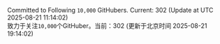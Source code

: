Committed to Following `10,000` GitHubers. Current: <!-- FOLLOWING_COUNT -->302<!-- FOLLOWING_COUNT --> (Update at UTC <!-- LAST_UPDATED -->2025-08-21 11:14:02<!-- LAST_UPDATED -->)<br>
致力于关注`10,000`个GitHuber。当前：<!-- FOLLOWING_COUNT -->302<!-- FOLLOWING_COUNT --> (更新于北京时间 <!-- LAST_UPDATED_CST -->2025-08-21 19:14:02<!-- LAST_UPDATED_CST -->)
